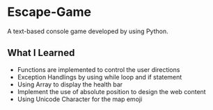 <h1>Escape-Game</h1>
<p>A text-based console game developed by using Python.</p>

<h2>What I Learned</h2>
<ul>
  <li>Functions are implemented to control the user directions</li>
  <li>Exception Handlings by using while loop and if statement</li>
  <li>Using Array to display the health bar</li>
  <li>Implement the use of absolute position to design the web content</li>
  <li>Using Unicode Character for the map emoji</li>
</ul>
